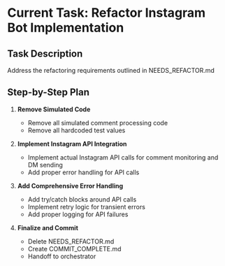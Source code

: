 # Current Task: Refactor Instagram Bot Implementation

## Task Description
Address the refactoring requirements outlined in NEEDS_REFACTOR.md

## Step-by-Step Plan

1. **Remove Simulated Code**
   - Remove all simulated comment processing code
   - Remove all hardcoded test values

2. **Implement Instagram API Integration**
   - Implement actual Instagram API calls for comment monitoring and DM sending
   - Add proper error handling for API calls

3. **Add Comprehensive Error Handling**
   - Add try/catch blocks around API calls
   - Implement retry logic for transient errors
   - Add proper logging for API failures

4. **Finalize and Commit**
   - Delete NEEDS_REFACTOR.md
   - Create COMMIT_COMPLETE.md
   - Handoff to orchestrator